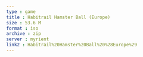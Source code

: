 ```yaml
---
type : game
title : Habitrail Hamster Ball (Europe)
size : 53.6 M
format : iso
archive : zip
server : myrient
link2 : Habitrail%20Hamster%20Ball%20%28Europe%29
---
```

